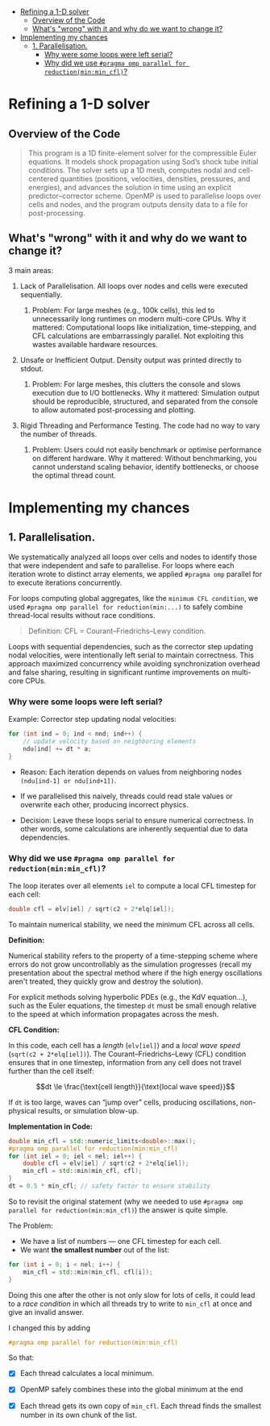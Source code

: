 - [Refining a 1-D solver](#refining-a-1-d-solver)
  - [Overview of the Code](#overview-of-the-code)
  - [What's "wrong" with it and why do we want to change it?](#whats-wrong-with-it-and-why-do-we-want-to-change-it)
- [Implementing my chances](#implementing-my-chances)
  - [1. Parallelisation.](#1-parallelisation)
    - [Why were some loops were left serial?](#why-were-some-loops-were-left-serial)
    - [Why did we use `#pragma omp parallel for reduction(min:min_cfl)`?](#why-did-we-use-pragma-omp-parallel-for-reductionminmin_cfl)



# Refining a 1-D solver

## Overview of the Code

> This program is a 1D finite-element solver for the compressible Euler equations. It models shock propagation using Sod’s shock tube initial conditions. The solver sets up a 1D mesh, computes nodal and cell-centered quantities (positions, velocities, densities, pressures, and energies), and advances the solution in time using an explicit predictor–corrector scheme. OpenMP is used to parallelise loops over cells and nodes, and the program outputs density data to a file for post-processing.


## What's "wrong" with it and why do we want to change it? 

3 main areas: 

1. Lack of Parallelisation. All loops over nodes and cells were executed sequentially.  
   1. Problem: For large meshes (e.g., 100k cells), this led to unnecessarily long runtimes on modern multi-core CPUs. Why it mattered: Computational loops like initialization, time-stepping, and CFL calculations are embarrassingly parallel. Not exploiting this wastes available hardware resources.

1. Unsafe or Inefficient Output. Density output was printed directly to stdout. 
   1. Problem: For large meshes, this clutters the console and slows execution due to I/O bottlenecks. Why it mattered: Simulation output should be reproducible, structured, and separated from the console to allow automated post-processing and plotting.

1. Rigid Threading and Performance Testing. The code had no way to vary the number of threads. 
   1. Problem: Users could not easily benchmark or optimise performance on different hardware. Why it mattered: Without benchmarking, you cannot understand scaling behavior, identify bottlenecks, or choose the optimal thread count.

# Implementing my chances

## 1. Parallelisation.

We systematically analyzed all loops over cells and nodes to identify those that were independent and safe to parallelise. For loops where each iteration wrote to distinct array elements, we applied `#pragma omp` parallel for to execute iterations concurrently. 

For loops computing global aggregates, like the `minimum CFL condition`, we used `#pragma omp parallel for reduction(min:...)` to safely combine thread-local results without race conditions. 

> Definition: 
> CFL = Courant–Friedrichs–Lewy condition.

Loops with sequential dependencies, such as the corrector step updating nodal velocities, were intentionally left serial to maintain correctness. This approach maximized concurrency while avoiding synchronization overhead and false sharing, resulting in significant runtime improvements on multi-core CPUs.


### Why were some loops were left serial?

Example: Corrector step updating nodal velocities:

```c++
for (int ind = 0; ind < nnd; ind++) {
    // update velocity based on neighboring elements
    ndu[ind] += dt * a;
}
```

- Reason: Each iteration depends on values from neighboring nodes `(ndu[ind-1] or ndu[ind+1])`.

- If we parallelised this naively, threads could read stale values or overwrite each other, producing incorrect physics.

- Decision: Leave these loops serial to ensure numerical correctness. In other words, some calculations are inherently sequential due to data dependencies.

### Why did we use `#pragma omp parallel for reduction(min:min_cfl)`?

The loop iterates over all elements `iel` to compute a local CFL timestep for each cell:

```c++
double cfl = elv[iel] / sqrt(c2 + 2*elq[iel]);
```

To maintain numerical stability, we need the minimum CFL across all cells.

**Definition:**  

Numerical stability refers to the property of a time-stepping scheme where errors do not grow uncontrollably as the simulation progresses (recall my presentation about the spectral method where if the high energy oscillations aren't treated, they quickly grow and destroy the solution). 

For explicit methods solving hyperbolic PDEs (e.g., the KdV equation...), such as the Euler equations, the timestep `dt` must be small enough relative to the speed at which information propagates across the mesh.

**CFL Condition:**  

In this code, each cell has a *length* (`elv[iel]`) and a *local wave speed* (`sqrt(c2 + 2*elq[iel])`). The Courant–Friedrichs–Lewy (CFL) condition ensures that in one timestep, information from any cell does not travel further than the cell itself:


$$dt \le \frac{\text{cell length}}{\text{local wave speed}}$$


If `dt` is too large, waves can “jump over” cells, producing oscillations, non-physical results, or simulation blow-up.

**Implementation in Code:**

```cpp
double min_cfl = std::numeric_limits<double>::max();
#pragma omp parallel for reduction(min:min_cfl)
for (int iel = 0; iel < nel; iel++) {
    double cfl = elv[iel] / sqrt(c2 + 2*elq[iel]);
    min_cfl = std::min(min_cfl, cfl);
}
dt = 0.5 * min_cfl; // safety factor to ensure stability
```

So to revisit the original statement (why we needed to use `#pragma omp parallel for reduction(min:min_cfl)`) the answer is quite simple.

The Problem: 

- We have a list of numbers — one CFL timestep for each cell.  
- We want **the smallest number** out of the list:

```cpp
for (int i = 0; i < nel; i++) {
    min_cfl = std::min(min_cfl, cfl[i]);
}
```

Doing this one after the other is not only slow for lots of cells, it could lead to a *race condition* in which all threads try to write to `min_cfl` at once and give an invalid answer.

I changed this by adding 

```c++
#pragma omp parallel for reduction(min:min_cfl)
```
So that:
- [x] Each thread calculates a local minimum.
- [x] OpenMP safely combines these into the global minimum at the end
- [x] Each thread gets its own copy of `min_cfl`. Each thread finds the smallest number in its own chunk of the list.

